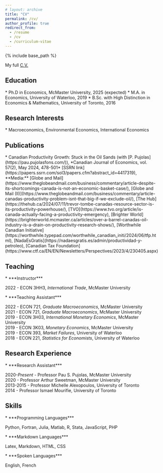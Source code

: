 ```yaml
---
# layout: archive
title: "CV"
permalink: /cv/
author_profile: true
redirect_from:
  - /resume
  - /cv
  - /curriculum-vitae
---
```


{% include base_path %}

My full [C.V.](../files/loertscher_cv.pdf)

<h2 id="education">Education</h2>
* Ph.D in Economics, McMaster University, 2025 (expected)
* M.A. in Economics, University of Waterloo, 2019
* B.Sc. with High Distinction in Economics & Mathematics, University of Toronto, 2016

<h2 id="research-interests">Research Interests</h2>
* Macroeconomics, Environmental Economics, International Economics

<h2 id="publications">Publications</h2>
* Canadian Productivity Growth: Stuck in the Oil Sands (with [P. Pujolas](https://pau.pujolasfons.com/)), *Canadian Journal of Economics, vol. 57(2), May 2024, 478-501*  
  [SSRN link](https://papers.ssrn.com/sol3/papers.cfm?abstract_id=4417319), **Media:** [Globe and Mail](https://www.theglobeandmail.com/business/commentary/article-despite-its-shortcomings-canada-is-not-an-economic-basket-case/), [Globe and Mail (II)](https://www.theglobeandmail.com/business/commentary/article-canadas-productivity-problem-isnt-that-big-if-we-exclude-oil/), [The Hub](https://thehub.ca/2024/07/11/trevor-tombe-canadas-resource-sector-is-its-productivity-powerhouse/), [TVO](https://www.tvo.org/article/is-canada-actually-facing-a-productivity-emergency), [Brighter World](https://brighterworld.mcmaster.ca/articles/over-a-barrel-canadas-oil-industry-is-a-drain-on-productivity-research-shows/), [Worthwhile Canadian Initiative](https://worthwhile.typepad.com/worthwhile_canadian_initi/2024/06/tfp.html), [NadaEsGratis](https://nadaesgratis.es/admin/productividad-y-petroleo), [Canadian Tax Foundation](https://www.ctf.ca/EN/EN/Newsletters/Perspectives/2023/4/230405.aspx) 
  

<h2 id="teaching">Teaching</h2>
* ***Instructor***
  <ul style="list-style-type:none;padding-inline-start:0;">
  <li>2022 - ECON 3HH3, <em>International Trade</em>, McMaster University</li>
  </ul>
* ***Teaching Assistant***
  <ul style="list-style-type:none; padding-inline-start:0;">
  <li>2022 - ECON 721, <em>Graduate Macroeconomics</em>, McMaster University</li> 
  <li>2021 - ECON 721, <em>Graduate Macroeconomics</em>, McMaster University</li> 
  <li>2019 - ECON 3H03, <em>International Monetary Economics</em>, McMaster University</li>
  <li>2019 - ECON 3K03, <em>Monetary Economics</em>, McMaster University</li>
  <li>2019 - ECON 393, <em>Market Failures</em>, University of Waterloo</li>
  <li>2018 - ECON 221, <em>Statistics for Economists</em>, University of Waterloo</li>
  </ul>
<h2 id="research-experience">Research Experience</h2>
* ***Research Assistant***
  <ul style="list-style-type:none;padding-inline-start:0;">
  <li>2020-<em>Present</em> - Professor Pau S. Pujolas, McMaster University</li>
  <li>2020 - Professor Arthur Sweetman, McMaster University</li>  
  <li>2013-2015 - Professor Michelle Alexopoulos, University of Toronto</li>  
  <li>2014 - Professor Ismael Mourifie, University of Toronto</li>  
  </ul>
<h2 id="skills">Skills</h2>
* ***Programming Languages***  
  <ul style="list-style-type:none;padding-inline-start:0;">
  <li>Python, Fortran, Julia, Matlab, R, Stata, JavaScript, PHP</li>
  </ul>  
* ***Markdown Languages***  
  <ul style="list-style-type:none;padding-inline-start:0;">
  <li>Latex, Markdown, HTML, CSS  </li>
  </ul>
* ***Spoken Languages***  
  <ul style="list-style-type:none;padding-inline-start:0;">
  <li>English, French</li>
  </ul>


